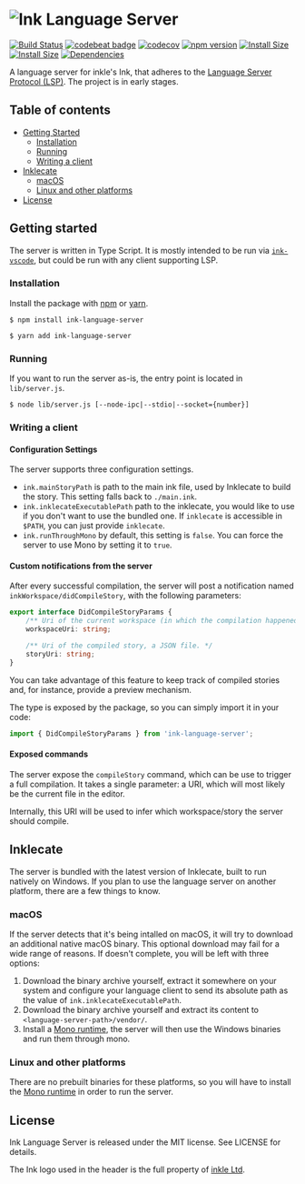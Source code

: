 # ![Ink Language Server](https://i.imgur.com/pQwWZ9X.png)

[![Build Status](https://travis-ci.org/ephread/ink-language-server.svg?branch=master)](https://travis-ci.org/ephread/ink-language-server)
[![codebeat badge](https://codebeat.co/badges/e7ea4d8e-732c-4320-8815-1f150f44507e)](https://codebeat.co/projects/github-com-ephread-ink-language-server-master)
[![codecov](https://codecov.io/gh/ephread/ink-language-server/branch/master/graph/badge.svg)](https://codecov.io/gh/ephread/ink-language-server)
[![npm version](https://img.shields.io/npm/v/ink-language-server.svg)](https://www.npmjs.com/package/ink-language-server)
[![Install Size](https://packagephobia.now.sh/badge?p=rollup)](https://packagephobia.now.sh/result?p=ink-language-server)
[![Install Size](https://img.shields.io/npm/l/ink-language-server.svg)](https://github.com/ephread/ink-language-server/blob/master/LICENSE.md)
[![Dependencies](https://david-dm.org/ephread/ink-language-server/status.svg)](https://david-dm.org/ephread/ink-language-server)

A language server for inkle's Ink, that adheres to the [Language Server Protocol (LSP)]. The project is in early stages.

[Language Server Protocol (LSP)]: https://microsoft.github.io/language-server-protocol/specification

## Table of contents

  * [Getting Started](#getting-started)
  	* [Installation](#installation)
  	* [Running](#running)
  	* [Writing a client](#writing-a-client)
  * [Inklecate](#inklecate)
  	* [macOS](#installation)
  	* [Linux and other platforms](#linux-and-other-platforms)
  * [License](#license)

## Getting started

The server is written in Type Script. It is mostly intended to be run via [`ink-vscode`], but could be run with any client supporting LSP.

[`ink-vscode`]: https://github.com/sequitur/ink-vscode

### Installation
Install the package with [npm] or [yarn].

```shell
$ npm install ink-language-server
```

```shell
$ yarn add ink-language-server
```

[npm]: https://www.npmjs.com/
[yarn]: https://yarnpkg.com/lang/en/

### Running
If you want to run the server as-is, the entry point is located in `lib/server.js`.

```shell
$ node lib/server.js [--node-ipc|--stdio|--socket={number}]
```

### Writing a client

#### Configuration Settings
The server supports three configuration settings.

- `ink.mainStoryPath` is path to the main ink file, used by Inklecate to build the story. This setting falls back to `./main.ink`.
- `ink.inklecateExecutablePath` path to the inklecate, you would like to use if you don't want to use the bundled one. If `inklecate` is accessible in `$PATH`, you can just provide `inklecate`.
- `ink.runThroughMono` by default, this setting is `false`. You can force the server to use Mono by setting it to `true`.

#### Custom notifications from the server
After every successful compilation, the server will post a notification named `inkWorkspace/didCompileStory`, with the following parameters:

```typescript
export interface DidCompileStoryParams {
    /** Uri of the current workspace (in which the compilation happened). */
    workspaceUri: string;

    /** Uri of the compiled story, a JSON file. */
    storyUri: string;
}
```

You can take advantage of this feature to keep track of compiled stories and, for instance, provide
a preview mechanism.

The type is exposed by the package, so you can simply import it in your code:

```typescript
import { DidCompileStoryParams } from 'ink-language-server';
```

#### Exposed commands
The server expose the `compileStory` command, which can be use to trigger a full compilation. It
takes a single parameter: a URI, which will most likely be the current file in the editor.

Internally, this URI will be used to infer which workspace/story the server should compile.

## Inklecate

The server is bundled with the latest version of Inklecate, built to run natively on Windows. If you plan to use the language server on another platform, there are a few things to know.

### macOS

If the server detects that it's being intalled on macOS, it will try to download an additional native macOS binary. This optional download may fail for a wide range of reasons. If doesn't complete, you will be left with three options:

1. Download the binary archive yourself, extract it somewhere on your system and configure your language client to send its absolute path as the value of `ink.inklecateExecutablePath`.
2. Download the binary archive yourself and extract its content to `<language-server-path>/vendor/`.
3. Install a [Mono runtime], the server will then use the Windows binaries and run them through
   mono.

### Linux and other platforms

There are no prebuilt binaries for these platforms, so you will have to install the [Mono runtime] in order to run the server.

[Mono runtime]: http://www.mono-project.com/

## License

Ink Language Server is released under the MIT license. See LICENSE for details.

The Ink logo used in the header is the full property of [inkle Ltd](https://www.inklestudios.com/).
